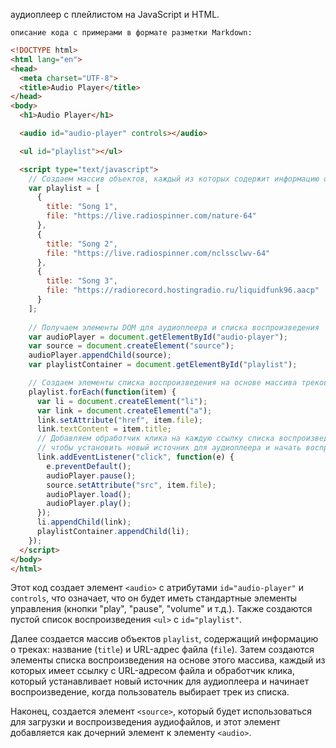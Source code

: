 аудиоплеер с плейлистом на JavaScript и HTML.

    описание кода с примерами в формате разметки Markdown:

```html
<!DOCTYPE html>
<html lang="en">
<head>
  <meta charset="UTF-8">
  <title>Audio Player</title>
</head>
<body>
  <h1>Audio Player</h1>

  <audio id="audio-player" controls></audio>

  <ul id="playlist"></ul>

  <script type="text/javascript">
    // Создаем массив объектов, каждый из которых содержит информацию об одном треке
    var playlist = [
      {
        title: "Song 1",
        file: "https://live.radiospinner.com/nature-64"
      },
      {
        title: "Song 2",
        file: "https://live.radiospinner.com/nclssclwv-64"
      },
      {
        title: "Song 3",
        file: "https://radiorecord.hostingradio.ru/liquidfunk96.aacp"
      }
    ];
  
    // Получаем элементы DOM для аудиоплеера и списка воспроизведения
    var audioPlayer = document.getElementById("audio-player");
    var source = document.createElement("source");
    audioPlayer.appendChild(source);
    var playlistContainer = document.getElementById("playlist");

    // Создаем элементы списка воспроизведения на основе массива треков
    playlist.forEach(function(item) {
      var li = document.createElement("li");
      var link = document.createElement("a");
      link.setAttribute("href", item.file);
      link.textContent = item.title;
      // Добавляем обработчик клика на каждую ссылку списка воспроизведения,
      // чтобы установить новый источник для аудиоплеера и начать воспроизведение
      link.addEventListener("click", function(e) {
        e.preventDefault();
        audioPlayer.pause();
        source.setAttribute("src", item.file);
        audioPlayer.load();
        audioPlayer.play();
      });
      li.appendChild(link);
      playlistContainer.appendChild(li);
    });
  </script>
</body>
</html>
```

Этот код создает элемент `<audio>` с атрибутами `id="audio-player"` и `controls`, что означает, что он будет иметь стандартные элементы управления (кнопки "play", "pause", "volume" и т.д.). Также создаются пустой список воспроизведения `<ul>` с `id="playlist"`.

Далее создается массив объектов `playlist`, содержащий информацию о треках: название (`title`) и URL-адрес файла (`file`). Затем создаются элементы списка воспроизведения на основе этого массива, каждый из которых имеет ссылку с URL-адресом файла и обработчик клика, который устанавливает новый источник для аудиоплеера и начинает воспроизведение, когда пользователь выбирает трек из списка.

Наконец, создается элемент `<source>`, который будет использоваться для загрузки и воспроизведения аудиофайлов, и этот элемент добавляется как дочерний элемент к элементу `<audio>`.













































